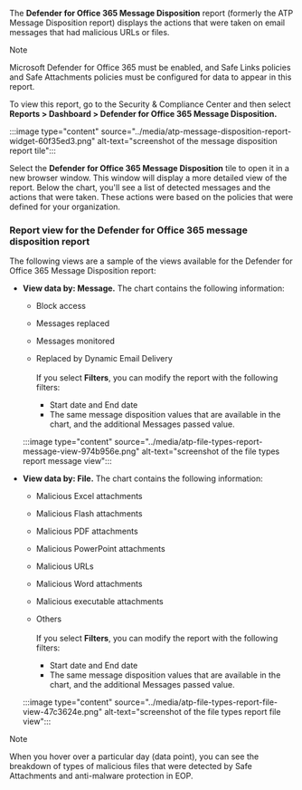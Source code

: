 The **Defender for Office 365 Message Disposition** report (formerly the ATP Message Disposition report) displays the actions that were taken on email messages that had malicious URLs or files.

> [!NOTE]
> Microsoft Defender for Office 365 must be enabled, and Safe Links policies and Safe Attachments policies must be configured for data to appear in this report.

To view this report, go to the Security &amp; Compliance Center and then select **Reports &gt; Dashboard &gt; Defender for Office 365 Message Disposition.**

:::image type="content" source="../media/atp-message-disposition-report-widget-60f35ed3.png" alt-text="screenshot of the message disposition report tile":::


Select the **Defender for Office 365 Message Disposition** tile to open it in a new browser window. This window will display a more detailed view of the report. Below the chart, you'll see a list of detected messages and the actions that were taken. These actions were based on the policies that were defined for your organization.

### Report view for the Defender for Office 365 message disposition report

The following views are a sample of the views available for the Defender for Office 365 Message Disposition report:

 -  **View data by: Message.** The chart contains the following information:
    
     -  Block access
     -  Messages replaced
     -  Messages monitored
     -  Replaced by Dynamic Email Delivery<br><br>If you select **Filters**, you can modify the report with the following filters:
        
         -  Start date and End date
         -  The same message disposition values that are available in the chart, and the additional Messages passed value.

    :::image type="content" source="../media/atp-file-types-report-message-view-974b956e.png" alt-text="screenshot of the file types report message view":::


 -  **View data by: File.** The chart contains the following information:
    
     -  Malicious Excel attachments
     -  Malicious Flash attachments
     -  Malicious PDF attachments
     -  Malicious PowerPoint attachments
     -  Malicious URLs
     -  Malicious Word attachments
     -  Malicious executable attachments
     -  Others<br><br>If you select **Filters**, you can modify the report with the following filters:
        
         -  Start date and End date
         -  The same message disposition values that are available in the chart, and the additional Messages passed value.

    :::image type="content" source="../media/atp-file-types-report-file-view-47c3624e.png" alt-text="screenshot of the file types report file view":::


> [!NOTE]
> When you hover over a particular day (data point), you can see the breakdown of types of malicious files that were detected by Safe Attachments and anti-malware protection in EOP.
